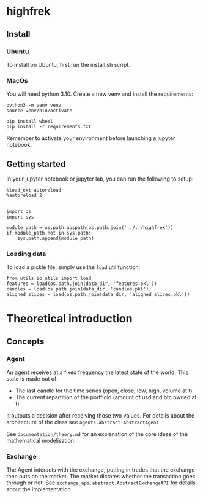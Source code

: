 # highfrek

## Install

### Ubuntu
To install on Ubuntu, first run the install.sh script.

### MacOs
You will need python 3.10. Create a new venv and install the requirements:

```
python3 -m venv venv
source venv/bin/activate

pip install wheel
pip install -r requirements.txt
```

Remember to activate your environment before launching a jupyter notebook.

## Getting started

In your jupyter notebook or jupyter lab, you can run the following to setup:

```
%load_ext autoreload
%autoreload 2


import os
import sys

module_path = os.path.abspath(os.path.join('../../highfrek'))
if module_path not in sys.path:
    sys.path.append(module_path)
```
### Loading data

To load a pickle file, simply use the `load` util function:

```
from utils.io_utils import load
features = load(os.path.join(data_dir, 'features.pkl'))
candles = load(os.path.join(data_dir, 'candles.pkl'))
aligned_slices = load(os.path.join(data_dir, 'aligned_slices.pkl'))
```

# Theoretical introduction

## Concepts

### Agent

An agent receives at a fixed frequency the latest state of the world.
This state is made out of:
* The last candle for the time series (open, close, low, high, volume at t)
* The current repartition of the portfiolo (amount of usd and btc owned at t)

It outputs a decision after receiving those two values. 
For details about the architecture of the class see `agents.abstract.AbstractAgent`

See `documentation/theory.md` for an explanation of the core ideas of the mathematical modelisation.


### Exchange

The Agent interacts with the exchange, putting in trades that the exchange then puts on the market.
The market dictates whether the transaction goes through or not. 
See `exchange_api.abstract.AbstractExchangeAPI` for details about the implementation.




